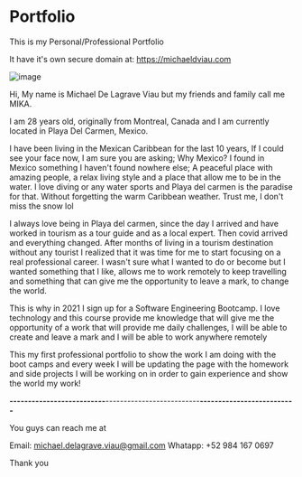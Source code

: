 # Portfolio
This is my Personal/Professional Portfolio 

It have it's own secure domain at: https://michaeldviau.com

![image](https://user-images.githubusercontent.com/86207868/131232642-30bb889b-0e6b-4746-a3dc-742b9677155b.png)

Hi, My name is Michael De Lagrave Viau but my friends and family call me MIKA.

I am 28 years old, originally from Montreal, Canada and I am currently located in Playa Del Carmen, Mexico.

I have been living in the Mexican Caribbean for the last 10 years, If I could see your face now, I am sure you are asking; Why Mexico? I found in Mexico something I haven't found nowhere else; A peaceful place with amazing people, a relax living style and a place that allow me to be in the water. I love diving or any water sports and Playa del carmen is the paradise for that. Without forgetting the warm Caribbean weather. Trust me, I don't miss the snow lol

I always love being in Playa del carmen, since the day I arrived and have worked in tourism as a tour guide and as a local expert. Then covid arrived and everything changed. After months of living in a tourism destination without any tourist I realized that it was time for me to start focusing on a real professional career. I wasn't sure what I wanted to do or become but I wanted something that I like, allows me to work remotely to keep travelling and something that can give me the opportunity to leave a mark, to change the world.

This is why in 2021 I sign up for a Software Engineering Bootcamp. I love technology and this course provide me knowledge that will give me the opportunity of a work that will provide me daily challenges, I will be able to create and leave a mark and I will be able to work anywhere remotely

This my first professional portfolio to show the work I am doing with the boot camps and every week I will be updating the page with the homework and side projects I will be working on in order to gain experience and show the world my work!

**********************--------------------------**********************--------------------------**********************--------------------------**********************

You guys can reach me at

Email: michael.delagrave.viau@gmail.com
Whatapp: +52 984 167 0697 

Thank you 



